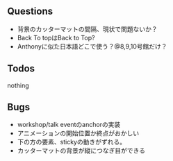 ## Questions

- 背景のカッターマットの間隔、現状で問題ないか？
- Back To topはBack to Top?
- Anthonyに似た日本語どこで使う？@8,9,10号館だけ？

## Todos

nothing

## Bugs

- workshop/talk eventのanchorの実装
- アニメーションの開始位置か終点がおかしい
- 下の方の要素、stickyの動きがずれる。
- カッターマットの背景が縦につなぎ目ができる